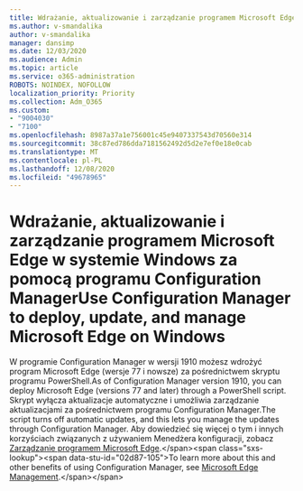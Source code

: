 ```yaml
---
title: Wdrażanie, aktualizowanie i zarządzanie programem Microsoft Edge w systemie Windows za pomocą programu Configuration Manager
ms.author: v-smandalika
author: v-smandalika
manager: dansimp
ms.date: 12/03/2020
ms.audience: Admin
ms.topic: article
ms.service: o365-administration
ROBOTS: NOINDEX, NOFOLLOW
localization_priority: Priority
ms.collection: Adm_O365
ms.custom:
- "9004030"
- "7100"
ms.openlocfilehash: 8987a37a1e756001c45e9407337543d70560e314
ms.sourcegitcommit: 38c87ed786dda7181562492d5d2e7ef0e18e0cab
ms.translationtype: MT
ms.contentlocale: pl-PL
ms.lasthandoff: 12/08/2020
ms.locfileid: "49678965"
---
```

# <a name="use-configuration-manager-to-deploy-update-and-manage-microsoft-edge-on-windows"></a><span data-ttu-id="02d87-102">Wdrażanie, aktualizowanie i zarządzanie programem Microsoft Edge w systemie Windows za pomocą programu Configuration Manager</span><span class="sxs-lookup"><span data-stu-id="02d87-102">Use Configuration Manager to deploy, update, and manage Microsoft Edge on Windows</span></span>

<span data-ttu-id="02d87-103">W programie Configuration Manager w wersji 1910 możesz wdrożyć program Microsoft Edge (wersje 77 i nowsze) za pośrednictwem skryptu programu PowerShell.</span><span class="sxs-lookup"><span data-stu-id="02d87-103">As of Configuration Manager version 1910, you can deploy Microsoft Edge (versions 77 and later) through a PowerShell script.</span></span> <span data-ttu-id="02d87-104">Skrypt wyłącza aktualizacje automatyczne i umożliwia zarządzanie aktualizacjami za pośrednictwem programu Configuration Manager.</span><span class="sxs-lookup"><span data-stu-id="02d87-104">The script turns off automatic updates, and this lets you manage the updates through Configuration Manager.</span></span> <span data-ttu-id="02d87-105">Aby dowiedzieć się więcej o tym i innych korzyściach związanych z używaniem Menedżera konfiguracji, zobacz [Zarządzanie programem Microsoft Edge](https://docs.microsoft.com/mem/configmgr/apps/deploy-use/deploy-edge?).</span><span class="sxs-lookup"><span data-stu-id="02d87-105">To learn more about this and other benefits of using Configuration Manager, see [Microsoft Edge Management](https://docs.microsoft.com/mem/configmgr/apps/deploy-use/deploy-edge?).</span></span>